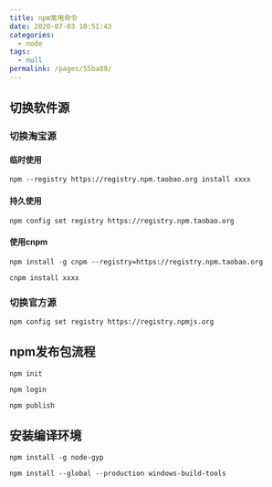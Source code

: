 ```yaml
---
title: npm常用命令
date: 2020-07-03 10:51:43
categories: 
  - node
tags: 
  - null
permalink: /pages/55ba89/
---
```


## 切换软件源

### 切换淘宝源

#### 临时使用

```shell
npm --registry https://registry.npm.taobao.org install xxxx
```

#### 持久使用

```shell
npm config set registry https://registry.npm.taobao.org
```

#### 使用cnpm

```shell
npm install -g cnpm --registry=https://registry.npm.taobao.org

cnpm install xxxx
```

### 切换官方源

```shell
npm config set registry https://registry.npmjs.org
```

## npm发布包流程

```shell
npm init

npm login

npm publish
```

## 安装编译环境

```shell
npm install -g node-gyp

npm install --global --production windows-build-tools
```

